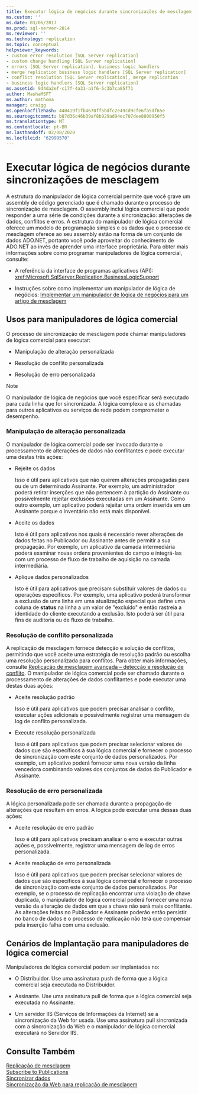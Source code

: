 ```yaml
---
title: Executar lógica de negócios durante sincronizações de mesclagem | Microsoft Docs
ms.custom: ''
ms.date: 03/06/2017
ms.prod: sql-server-2014
ms.reviewer: ''
ms.technology: replication
ms.topic: conceptual
helpviewer_keywords:
- custom error resolution [SQL Server replication]
- custom change handling [SQL Server replication]
- errors [SQL Server replication], business logic handlers
- merge replication business logic handlers [SQL Server replication]
- conflict resolution [SQL Server replication], merge replication
- business logic handlers [SQL Server replication]
ms.assetid: 9d4da2ef-c17f-4a31-a1f6-5c3b7ca85f71
author: MashaMSFT
ms.author: mathoma
manager: craigg
ms.openlocfilehash: 440419f1fb4670ff5bdfc2e49cd9cfe6fa5df65e
ms.sourcegitcommit: b87d36c46b39af8b929ad94ec707dee8800950f5
ms.translationtype: MT
ms.contentlocale: pt-BR
ms.lasthandoff: 02/08/2020
ms.locfileid: "62999570"
---
```

# <a name="execute-business-logic-during-merge-synchronization"></a>Executar lógica de negócios durante sincronizações de mesclagem
  A estrutura do manipulador de lógica comercial permite que você grave um assembly de código gerenciado que é chamado durante o processo de sincronização de mesclagem. O assembly inclui lógica comercial que pode responder a uma série de condições durante a sincronização: alterações de dados, conflitos e erros. A estrutura do manipulador de lógica comercial oferece um modelo de programação simples e os dados que o processo de mesclagem oferece ao seu assembly estão na forma de um conjunto de dados ADO.NET, portanto você pode aproveitar do conhecimento de ADO.NET ao invés de aprender uma interface proprietária. Para obter mais informações sobre como programar manipuladores de lógica comercial, consulte:  
  
-   A referência da interface de programas aplicativos (API): <xref:Microsoft.SqlServer.Replication.BusinessLogicSupport>  
  
-   Instruções sobre como implementar um manipulador de lógica de negócios: [Implementar um manipulador de lógica de negócios para um artigo de mesclagem](../implement-a-business-logic-handler-for-a-merge-article.md)  
  
## <a name="uses-for-business-logic-handlers"></a>Usos para manipuladores de lógica comercial  
 O processo de sincronização de mesclagem pode chamar manipuladores de lógica comercial para executar:  
  
-   Manipulação de alteração personalizada  
  
-   Resolução de conflito personalizada  
  
-   Resolução de erro personalizada  
  
> [!NOTE]  
>  O manipulador de lógica de negócios que você especificar será executado para cada linha que for sincronizada. A lógica complexa e as chamadas para outros aplicativos ou serviços de rede podem comprometer o desempenho.  
  
### <a name="custom-change-handling"></a>Manipulação de alteração personalizada  
 O manipulador de lógica comercial pode ser invocado durante o processamento de alterações de dados não conflitantes e pode executar uma destas três ações:  
  
-   Rejeite os dados  
  
     Isso é útil para aplicativos que não querem alterações propagadas para ou de um determinado Assinante. Por exemplo, um administrador poderá retirar inserções que não pertencem à partição do Assinante ou possivelmente rejeitar exclusões executadas em um Assinante. Como outro exemplo, um aplicativo poderá rejeitar uma ordem inserida em um Assinante porque o inventário não está mais disponível.  
  
-   Aceite os dados  
  
     Isto é útil para aplicativos nos quais é necessário rever alterações de dados feitas no Publicador ou Assinante antes de permitir a sua propagação. Por exemplo, um aplicativo da camada intermediária poderá examinar novas ordens provenientes do campo e integrá-las com um processo de fluxo de trabalho de aquisição na camada intermediária.  
  
-   Aplique dados personalizados  
  
     Isto é útil para aplicativos que precisam substituir valores de dados ou operações específicos. Por exemplo, uma aplicativo poderá transformar a exclusão de uma linha em uma atualização especial que define uma coluna de **status** na linha a um valor de "excluído" e então rastreia a identidade do cliente executando a exclusão. Isto poderá ser útil para fins de auditoria ou de fluxo de trabalho.  
  
### <a name="custom-conflict-resolution"></a>Resolução de conflito personalizada  
 A replicação de mesclagem fornece detecção e solução de conflitos, permitindo que você aceite uma estratégia de resolução padrão ou escolha uma resolução personalizada para conflitos. Para obter mais informações, consulte [Replicação de mesclagem avançada – detecção e resolução de conflito](advanced-merge-replication-conflict-detection-and-resolution.md). O manipulador de lógica comercial pode ser chamado durante o processamento de alterações de dados conflitantes e pode executar uma destas duas ações:  
  
-   Aceite resolução padrão  
  
     Isso é útil para aplicativos que podem precisar analisar o conflito, executar ações adicionais e possivelmente registrar uma mensagem de log de conflito personalizada.  
  
-   Execute resolução personalizada  
  
     Isso é útil para aplicativos que podem precisar selecionar valores de dados que são específicos à sua lógica comercial e fornecer o processo de sincronização com este conjunto de dados personalizados. Por exemplo, um aplicativo poderá fornecer uma nova versão da linha vencedora combinando valores dos conjuntos de dados do Publicador e Assinante.  
  
### <a name="custom-error-resolution"></a>Resolução de erro personalizada  
 A lógica personalizada pode ser chamada durante a propagação de alterações que resultam em erros. A lógica pode executar uma dessas duas ações:  
  
-   Aceite resolução de erro padrão  
  
     Isso é útil para aplicativos precisam analisar o erro e executar outras ações e, possivelmente, registrar uma mensagem de log de erros personalizada.  
  
-   Aceite resolução de erro personalizada  
  
     Isso é útil para aplicativos que podem precisar selecionar valores de dados que são específicos à sua lógica comercial e fornecer o processo de sincronização com este conjunto de dados personalizados. Por exemplo, se o processo de replicação encontrar uma violação de chave duplicada, o manipulador de lógica comercial poderá fornecer uma nova versão da alteração de dados em que a chave não será mais conflitante. As alterações feitas no Publicador e Assinante poderão então persistir no banco de dados e o processo de replicação não terá que compensar pela inserção falha com uma exclusão.  
  
## <a name="deployment-scenarios-for-business-logic-handlers"></a>Cenários de Implantação para manipuladores de lógica comercial  
 Manipuladores de lógica comercial podem ser implantados no:  
  
-   O Distribuidor. Use uma assinatura push de forma que a lógica comercial seja executada no Distribuidor.  
  
-   Assinante. Use uma assinatura pull de forma que a lógica comercial seja executada no Assinante.  
  
-   Um servidor IIS (Serviços de Informações da Internet) se a sincronização da Web for usada. Use uma assinatura pull sincronizada com a sincronização da Web e o manipulador de lógica comercial executará no Servidor IIS.  
  
## <a name="see-also"></a>Consulte Também  
 [Replicação de mesclagem](merge-replication.md)   
 [Subscribe to Publications](../subscribe-to-publications.md)   
 [Sincronizar dados](../synchronize-data.md)   
 [Sincronização da Web para replicação de mesclagem](../web-synchronization-for-merge-replication.md)  
  
  
